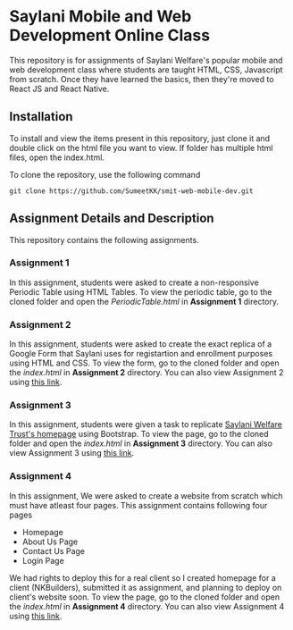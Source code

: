 # Saylani Mobile and Web Development Online Class
This repository is for assignments of Saylani Welfare's popular mobile and web development class where students are taught HTML, CSS, Javascript from scratch. Once they have learned the basics, then they're moved to React JS and React Native.

## Installation
To install and view the items present in this repository, just clone it and double click on the html file you want to view. If folder has multiple html files, open the index.html.

To clone the repository, use the following command

`git clone https://github.com/SumeetKK/smit-web-mobile-dev.git`

## Assignment Details and Description

This repository contains the following assignments.

### Assignment 1
In this assignment, students were asked to create a non-responsive Periodic Table using HTML Tables. To view the periodic table, go to the cloned folder and open the _PeriodicTable.html_ in **Assignment 1** directory.

### Assignment 2
In this assignment, students were asked to create the exact replica of a Google Form that Saylani uses for registartion and enrollment purposes using HTML and CSS. To view the form, go to the cloned folder and open the _index.html_ in **Assignment 2** directory. You can also view Assignment 2 using [this link](https://sylani-mwdev.web.app/).

### Assignment 3
In this assignment, students were given a task to replicate [Saylani Welfare Trust's homepage](https://www.saylaniwelfare.com/home) using Bootstrap. To view the page, go to the cloned folder and open the _index.html_ in **Assignment 3** directory. You can also view Assignment 3 using [this link](https://saylani-homepage-a3.web.app/).

### Assignment 4
In this assignment, We were asked to create a website from scratch which must have atleast four pages. This assignment contains following four pages
* Homepage
* About Us Page
* Contact Us Page
* Login Page

We had rights to deploy this for a real client so I created homepage for a client (NKBuilders), submitted it as assignment, and planning to deploy on client's website soon. To view the page, go to the cloned folder and open the _index.html_ in **Assignment 4** directory. You can also view Assignment 4 using [this link](https://nkbuilders.web.app/).
